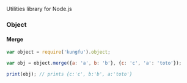 Utilities library for Node.js

### Object

#### Merge
```javascript
var object = require('kungfu').object;

var obj = object.merge({a: 'a', b: 'b'}, {c: 'c', 'a': 'toto'});

print(obj); // prints {c:'c', b:'b', a:'toto'}

```

